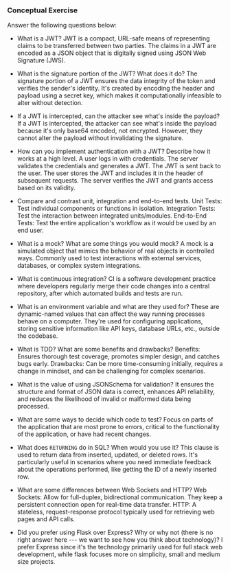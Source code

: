 ### Conceptual Exercise

Answer the following questions below:

- What is a JWT?
JWT is a compact, URL-safe means of representing claims to be transferred between two parties. The claims in a JWT are encoded as a JSON object that is digitally signed using JSON Web Signature (JWS).

- What is the signature portion of the JWT?  What does it do?
The signature portion of a JWT ensures the data integrity of the token and verifies the sender's identity. It's created by encoding the header and payload using a secret key, which makes it computationally infeasible to alter without detection.

- If a JWT is intercepted, can the attacker see what's inside the payload?
 If a JWT is intercepted, the attacker can see what's inside the payload because it's only base64 encoded, not encrypted. However, they cannot alter the payload without invalidating the signature.

- How can you implement authentication with a JWT?  Describe how it works at a high level.
A user logs in with credentials.
The server validates the credentials and generates a JWT.
The JWT is sent back to the user.
The user stores the JWT and includes it in the header of subsequent requests.
The server verifies the JWT and grants access based on its validity.

- Compare and contrast unit, integration and end-to-end tests.
Unit Tests: Test individual components or functions in isolation.
Integration Tests: Test the interaction between integrated units/modules.
End-to-End Tests: Test the entire application's workflow as it would be used by an end user.

- What is a mock? What are some things you would mock?
A mock is a simulated object that mimics the behavior of real objects in controlled ways. Commonly used to test interactions with external services, databases, or complex system integrations.

- What is continuous integration?
CI is a software development practice where developers regularly merge their code changes into a central repository, after which automated builds and tests are run.

- What is an environment variable and what are they used for?
These are dynamic-named values that can affect the way running processes behave on a computer. They're used for configuring applications, storing sensitive information like API keys, database URLs, etc., outside the codebase.

- What is TDD? What are some benefits and drawbacks?
Benefits: Ensures thorough test coverage, promotes simpler design, and catches bugs early.
Drawbacks: Can be more time-consuming initially, requires a change in mindset, and can be challenging for complex scenarios.

- What is the value of using JSONSchema for validation?
It ensures the structure and format of JSON data is correct, enhances API reliability, and reduces the likelihood of invalid or malformed data being processed.

- What are some ways to decide which code to test?
Focus on parts of the application that are most prone to errors, critical to the functionality of the application, or have had recent changes.

- What does `RETURNING` do in SQL? When would you use it?
This clause is used to return data from inserted, updated, or deleted rows. It's particularly useful in scenarios where you need immediate feedback about the operations performed, like getting the ID of a newly inserted row.

- What are some differences between Web Sockets and HTTP?
Web Sockets: Allow for full-duplex, bidirectional communication. They keep a persistent connection open for real-time data transfer.
HTTP: A stateless, request-response protocol typically used for retrieving web pages and API calls.

- Did you prefer using Flask over Express? Why or why not (there is no right
  answer here --- we want to see how you think about technology)?
  I prefer Express since it's the technology primarily used for full stack web development, while flask focuses more on simplicity, small and medium size projects.
